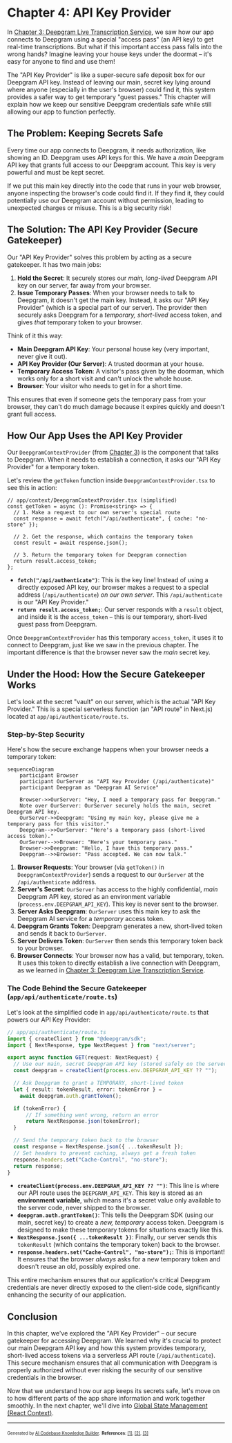# Chapter 4: API Key Provider

In [Chapter 3: Deepgram Live Transcription Service](03_deepgram_live_transcription_service_.md), we saw how our app connects to Deepgram using a special "access pass" (an API key) to get real-time transcriptions. But what if this important access pass falls into the wrong hands? Imagine leaving your house keys under the doormat – it's easy for anyone to find and use them!

The "API Key Provider" is like a super-secure safe deposit box for our Deepgram API key. Instead of leaving our main, secret key lying around where anyone (especially in the user's browser) could find it, this system provides a safer way to get temporary "guest passes." This chapter will explain how we keep our sensitive Deepgram credentials safe while still allowing our app to function perfectly.

## The Problem: Keeping Secrets Safe

Every time our app connects to Deepgram, it needs authorization, like showing an ID. Deepgram uses API keys for this. We have a *main* Deepgram API key that grants full access to our Deepgram account. This key is very powerful and must be kept secret.

If we put this main key directly into the code that runs in your web browser, anyone inspecting the browser's code could find it. If they find it, they could potentially use our Deepgram account without permission, leading to unexpected charges or misuse. This is a big security risk!

## The Solution: The API Key Provider (Secure Gatekeeper)

Our "API Key Provider" solves this problem by acting as a secure gatekeeper. It has two main jobs:

1.  **Hold the Secret**: It securely stores our *main, long-lived* Deepgram API key on our server, far away from your browser.
2.  **Issue Temporary Passes**: When your browser needs to talk to Deepgram, it doesn't get the main key. Instead, it asks our "API Key Provider" (which is a special part of our server). The provider then securely asks Deepgram for a *temporary, short-lived* access token, and gives *that* temporary token to your browser.

Think of it this way:

*   **Main Deepgram API Key**: Your personal house key (very important, never give it out).
*   **API Key Provider (Our Server)**: A trusted doorman at your house.
*   **Temporary Access Token**: A visitor's pass given by the doorman, which works only for a short visit and can't unlock the whole house.
*   **Browser**: Your visitor who needs to get in for a short time.

This ensures that even if someone gets the temporary pass from your browser, they can't do much damage because it expires quickly and doesn't grant full access.

## How Our App Uses the API Key Provider

Our `DeepgramContextProvider` (from [Chapter 3](03_deepgram_live_transcription_service_.md)) is the component that talks to Deepgram. When it needs to establish a connection, it asks our "API Key Provider" for a temporary token.

Let's review the `getToken` function inside `DeepgramContextProvider.tsx` to see this in action:

```tsx
// app/context/DeepgramContextProvider.tsx (simplified)
const getToken = async (): Promise<string> => {
  // 1. Make a request to our own server's special route
  const response = await fetch("/api/authenticate", { cache: "no-store" });
  
  // 2. Get the response, which contains the temporary token
  const result = await response.json();
  
  // 3. Return the temporary token for Deepgram connection
  return result.access_token; 
};
```

*   **`fetch("/api/authenticate")`**: This is the key line! Instead of using a directly exposed API key, our browser makes a request to a special address (`/api/authenticate`) *on our own server*. This `/api/authenticate` is our "API Key Provider."
*   **`return result.access_token;`**: Our server responds with a `result` object, and inside it is the `access_token` – this is our temporary, short-lived guest pass from Deepgram.

Once `DeepgramContextProvider` has this temporary `access_token`, it uses it to connect to Deepgram, just like we saw in the previous chapter. The important difference is that the browser never saw the *main* secret key.

## Under the Hood: How the Secure Gatekeeper Works

Let's look at the secret "vault" on our server, which is the actual "API Key Provider." This is a special serverless function (an "API route" in Next.js) located at `app/api/authenticate/route.ts`.

### Step-by-Step Security

Here's how the secure exchange happens when your browser needs a temporary token:

```mermaid
sequenceDiagram
    participant Browser
    participant OurServer as "API Key Provider (/api/authenticate)"
    participant Deepgram as "Deepgram AI Service"

    Browser->>OurServer: "Hey, I need a temporary pass for Deepgram."
    Note over OurServer: OurServer securely holds the main, secret Deepgram API key.
    OurServer->>Deepgram: "Using my main key, please give me a temporary pass for this visitor."
    Deepgram-->>OurServer: "Here's a temporary pass (short-lived access token)."
    OurServer-->>Browser: "Here's your temporary pass."
    Browser->>Deepgram: "Hello, I have this temporary pass."
    Deepgram-->>Browser: "Pass accepted. We can now talk."
```

1.  **Browser Requests**: Your browser (via `getToken()` in `DeepgramContextProvider`) sends a request to our `OurServer` at the `/api/authenticate` address.
2.  **Server's Secret**: `OurServer` has access to the highly confidential, *main* Deepgram API key, stored as an environment variable (`process.env.DEEPGRAM_API_KEY`). This key is never sent to the browser.
3.  **Server Asks Deepgram**: `OurServer` uses this main key to ask the Deepgram AI service for a *temporary* access token.
4.  **Deepgram Grants Token**: Deepgram generates a new, short-lived token and sends it back to `OurServer`.
5.  **Server Delivers Token**: `OurServer` then sends this temporary token back to your browser.
6.  **Browser Connects**: Your browser now has a valid, but temporary, token. It uses this token to directly establish a live connection with Deepgram, as we learned in [Chapter 3: Deepgram Live Transcription Service](03_deepgram_live_transcription_service_.md).

### The Code Behind the Secure Gatekeeper (`app/api/authenticate/route.ts`)

Let's look at the simplified code in `app/api/authenticate/route.ts` that powers our API Key Provider:

```typescript
// app/api/authenticate/route.ts
import { createClient } from "@deepgram/sdk";
import { NextResponse, type NextRequest } from "next/server";

export async function GET(request: NextRequest) {
  // Use our main, secret Deepgram API key (stored safely on the server)
  const deepgram = createClient(process.env.DEEPGRAM_API_KEY ?? "");

  // Ask Deepgram to grant a TEMPORARY, short-lived token
  let { result: tokenResult, error: tokenError } =
    await deepgram.auth.grantToken();

  if (tokenError) {
      // If something went wrong, return an error
      return NextResponse.json(tokenError); 
  }

  // Send the temporary token back to the browser
  const response = NextResponse.json({ ...tokenResult });
  // Set headers to prevent caching, always get a fresh token
  response.headers.set("Cache-Control", "no-store"); 
  return response;
}
```

*   **`createClient(process.env.DEEPGRAM_API_KEY ?? "")`**: This line is where our API route uses the `DEEPGRAM_API_KEY`. This key is stored as an **environment variable**, which means it's a secret value only available to the server code, never shipped to the browser.
*   **`deepgram.auth.grantToken()`**: This tells the Deepgram SDK (using our main, secret key) to create a *new, temporary* access token. Deepgram is designed to make these temporary tokens for situations exactly like this.
*   **`NextResponse.json({ ...tokenResult })`**: Finally, our server sends this `tokenResult` (which contains the temporary token) back to the browser.
*   **`response.headers.set("Cache-Control", "no-store");`**: This is important! It ensures that the browser *always* asks for a new temporary token and doesn't reuse an old, possibly expired one.

This entire mechanism ensures that our application's critical Deepgram credentials are never directly exposed to the client-side code, significantly enhancing the security of our application.

## Conclusion

In this chapter, we've explored the "API Key Provider" – our secure gatekeeper for accessing Deepgram. We learned why it's crucial to protect our main Deepgram API key and how this system provides temporary, short-lived access tokens via a serverless API route (`/api/authenticate`). This secure mechanism ensures that all communication with Deepgram is properly authorized without ever risking the security of our sensitive credentials in the browser.

Now that we understand how our app keeps its secrets safe, let's move on to how different parts of the app share information and work together smoothly. In the next chapter, we'll dive into [Global State Management (React Context)](05_global_state_management__react_context__.md).

---

<sub><sup>Generated by [AI Codebase Knowledge Builder](https://github.com/The-Pocket/Tutorial-Codebase-Knowledge).</sup></sub> <sub><sup>**References**: [[1]](https://github.com/deepgram-starters/nextjs-live-transcription/blob/fa63f1a0a9f39fc9ef1dea993214479dfb5bf244/app/api/authenticate/route.ts), [[2]](https://github.com/deepgram-starters/nextjs-live-transcription/blob/fa63f1a0a9f39fc9ef1dea993214479dfb5bf244/app/context/DeepgramContextProvider.tsx), [[3]](https://github.com/deepgram-starters/nextjs-live-transcription/blob/fa63f1a0a9f39fc9ef1dea993214479dfb5bf244/middleware.ts)</sup></sub>